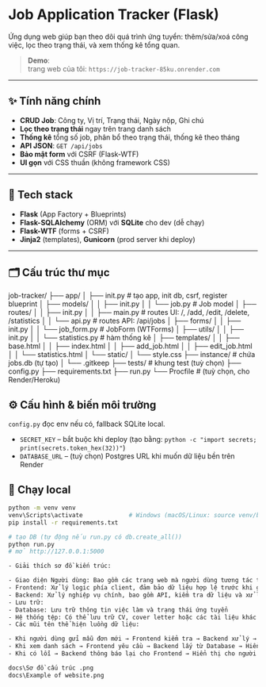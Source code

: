 # Job Application Tracker (Flask)

Ứng dụng web giúp bạn theo dõi quá trình ứng tuyển: thêm/sửa/xoá công việc, lọc theo trạng thái, và xem thống kê tổng quan.

> **Demo**:   
> trang web của tôi: `https://job-tracker-85ku.onrender.com`

---

## ✨ Tính năng chính

- **CRUD Job**: Công ty, Vị trí, Trạng thái, Ngày nộp, Ghi chú
- **Lọc theo trạng thái** ngay trên trang danh sách
- **Thống kê** tổng số job, phân bổ theo trạng thái, thống kê theo tháng
- **API JSON**: `GET /api/jobs`
- **Bảo mật form** với CSRF (Flask-WTF)
- **UI gọn** với CSS thuần (không framework CSS)

---

## 🧰 Tech stack

- **Flask** (App Factory + Blueprints)
- **Flask-SQLAlchemy** (ORM) với **SQLite** cho dev (dễ chạy)
- **Flask-WTF** (forms + CSRF)
- **Jinja2** (templates), **Gunicorn** (prod server khi deploy)

---

## 🗂️ Cấu trúc thư mục
job-tracker/
├── app/
│ ├── init.py # tạo app, init db, csrf, register blueprint
│ ├── models/
│ │ ├── init.py
│ │ └── job.py # Job model
│ ├── routes/
│ │ ├── init.py
│ │ ├── main.py # routes UI: /, /add, /edit, /delete, /statistics
│ │ └── api.py # routes API: /api/jobs
│ ├── forms/
│ │ ├── init.py
│ │ └── job_form.py # JobForm (WTForms)
│ ├── utils/
│ │ ├── init.py
│ │ └── statistics.py # hàm thống kê
│ ├── templates/
│ │ ├── base.html
│ │ ├── index.html
│ │ ├── add_job.html
│ │ ├── edit_job.html
│ │ └── statistics.html
│ └── static/
│ └── style.css
├── instance/ # chứa jobs.db (tự tạo)
│ └── .gitkeep
├── tests/ # khung test (tuỳ chọn)
├── config.py
├── requirements.txt
├── run.py
└── Procfile # (tuỳ chọn, cho Render/Heroku)

## ⚙️ Cấu hình & biến môi trường
`config.py` đọc env nếu có, fallback SQLite local.
- `SECRET_KEY` – bắt buộc khi deploy (tạo bằng: `python -c "import secrets; print(secrets.token_hex(32))"`)
- `DATABASE_URL` – (tuỳ chọn) Postgres URL khi muốn dữ liệu bền trên Render

## 🚀 Chạy local
```bash
python -m venv venv
venv\Scripts\activate             # Windows (macOS/Linux: source venv/bin/activate)
pip install -r requirements.txt

# tạo DB (tự động nếu run.py có db.create_all())
python run.py
# mở http://127.0.0.1:5000

- Giải thích sơ đồ kiến trúc:

- Giao diện Người dùng: Bao gồm các trang web mà người dùng tương tác trực tiếp
- Frontend: Xử lý logic phía client, đảm bảo dữ liệu hợp lệ trước khi gửi đến server
- Backend: Xử lý nghiệp vụ chính, bao gồm API, kiểm tra dữ liệu và xử lý lỗi
- Lưu trữ:
- Database: Lưu trữ thông tin việc làm và trạng thái ứng tuyển
- Hệ thống tệp: Có thể lưu trữ CV, cover letter hoặc các tài liệu khác
- Các mũi tên thể hiện luồng dữ liệu:

- Khi người dùng gửi mẫu đơn mới → Frontend kiểm tra → Backend xử lý → Lưu vào Database
- Khi xem danh sách → Frontend yêu cầu → Backend lấy từ Database → Hiển thị cho người dùng
- Khi có lỗi → Backend thông báo lại cho Frontend → Hiển thị cho người dùng

docs\Sơ đồ cấu trúc .png
docs\Example of website.png